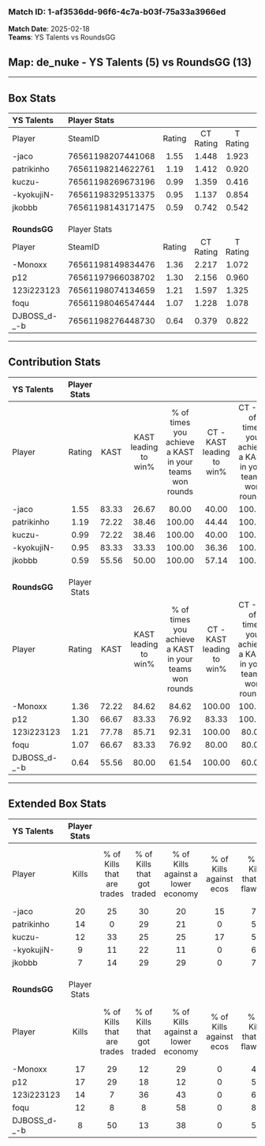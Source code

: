 ### Match ID: 1-af3536dd-96f6-4c7a-b03f-75a33a3966ed  
**Match Date**: 2025-02-18  
**Teams**: YS Talents vs RoundsGG  

## **Map**: de_nuke - YS Talents (5) vs RoundsGG (13)  
---  

## Box Stats  

| **YS Talents** | Player Stats      |        |           |          |       |       |       |         |        |      |     |
| :- | :- | :-: | :-: | :-: | :-: | :-: | :-: | :-: | :-: | :-: | :-: |
| Player         | SteamID           | Rating | CT Rating | T Rating | KAST  |  ADR  | Kills | Assists | Deaths | K/D  | HS% |
| -jaco          | 76561198207441068 |  1.55  |   1.448   |  1.923   | 83.33 | 107.4 |  20   |    3    |   15   | 1.33 | 70  |
| patrikinho     | 76561198214622761 |  1.19  |   1.412   |  0.920   | 72.22 | 93.8  |  14   |    2    |   13   | 1.08 | 57  |
| kuczu-         | 76561198269673196 |  0.99  |   1.359   |  0.416   | 72.22 | 77.4  |  12   |    3    |   15   | 0.80 | 75  |
| -kyokujiN-     | 76561198329513375 |  0.95  |   1.137   |  0.854   | 83.33 | 59.6  |   9   |    3    |   12   | 0.75 | 44  |
| jkobbb         | 76561198143171475 |  0.59  |   0.742   |  0.542   | 55.56 | 48.8  |   7   |    2    |   13   | 0.54 | 71  |
|                |                   |        |           |          |       |       |       |         |        |      |     |
|                |                   |        |           |          |       |       |       |         |        |      |     |
|                |                   |        |           |          |       |       |       |         |        |      |     |
| **RoundsGG**   | Player Stats      |        |           |          |       |       |       |         |        |      |     |
| Player         | SteamID           | Rating | CT Rating | T Rating | KAST  |  ADR  | Kills | Assists | Deaths | K/D  | HS% |
| -Monoxx        | 76561198149834476 |  1.36  |   2.217   |  1.072   | 72.22 | 89.8  |  17   |    5    |   12   | 1.42 | 64  |
| p12            | 76561197966038702 |  1.30  |   2.156   |  0.960   | 66.67 | 84.2  |  17   |    3    |   12   | 1.42 | 58  |
| 123i223123     | 76561198074134659 |  1.21  |   1.597   |  1.325   | 77.78 | 94.6  |  14   |    3    |   14   | 1.00 | 50  |
| foqu           | 76561198046547444 |  1.07  |   1.228   |  1.078   | 66.67 | 84.9  |  12   |    5    |   12   | 1.00 | 41  |
| DJBOSS_d-_-b   | 76561198276448730 |  0.64  |   0.379   |  0.822   | 55.56 | 42.4  |   8   |    2    |   12   | 0.67 | 50  |
---  

## Contribution Stats  

| **YS Talents** | Player Stats |       |                      |                                                        |                           |                                                             |                          |                                                            |
| :- | :-: | :-: | :-: | :-: | :-: | :-: | :-: | :-: |
| Player         |    Rating    | KAST  | KAST leading to win% | % of times you achieve a KAST in your teams won rounds | CT - KAST leading to win% | CT - % of times you achieve a KAST in your teams won rounds | T - KAST leading to win% | T - % of times you achieve a KAST in your teams won rounds |
| -jaco          |     1.55     | 83.33 |        26.67         |                         80.00                          |           40.00           |                           100.00                            |           0.00           |                            0.00                            |
| patrikinho     |     1.19     | 72.22 |        38.46         |                         100.00                         |           44.44           |                           100.00                            |          25.00           |                           100.00                           |
| kuczu-         |     0.99     | 72.22 |        38.46         |                         100.00                         |           40.00           |                           100.00                            |          33.33           |                           100.00                           |
| -kyokujiN-     |     0.95     | 83.33 |        33.33         |                         100.00                         |           36.36           |                           100.00                            |          25.00           |                           100.00                           |
| jkobbb         |     0.59     | 55.56 |        50.00         |                         100.00                         |           57.14           |                           100.00                            |          33.33           |                           100.00                           |
|                |              |       |                      |                                                        |                           |                                                             |                          |                                                            |
|                |              |       |                      |                                                        |                           |                                                             |                          |                                                            |
|                |              |       |                      |                                                        |                           |                                                             |                          |                                                            |
| **RoundsGG**   | Player Stats |       |                      |                                                        |                           |                                                             |                          |                                                            |
| Player         |    Rating    | KAST  | KAST leading to win% | % of times you achieve a KAST in your teams won rounds | CT - KAST leading to win% | CT - % of times you achieve a KAST in your teams won rounds | T - KAST leading to win% | T - % of times you achieve a KAST in your teams won rounds |
| -Monoxx        |     1.36     | 72.22 |        84.62         |                         84.62                          |          100.00           |                           100.00                            |          75.00           |                           75.00                            |
| p12            |     1.30     | 66.67 |        83.33         |                         76.92                          |           83.33           |                           100.00                            |          83.33           |                           62.50                            |
| 123i223123     |     1.21     | 77.78 |        85.71         |                         92.31                          |          100.00           |                            80.00                            |          80.00           |                           100.00                           |
| foqu           |     1.07     | 66.67 |        83.33         |                         76.92                          |           80.00           |                            80.00                            |          85.71           |                           75.00                            |
| DJBOSS_d-_-b   |     0.64     | 55.56 |        80.00         |                         61.54                          |          100.00           |                            60.00                            |          71.43           |                           62.50                            |
---  

## Extended Box Stats  

| **YS Talents** | Player Stats |                            |                            |                                    |                         |                              |                                 |        |                             |                                     |                          |                               |                            |
| :- | :-: | :-: | :-: | :-: | :-: | :-: | :-: | :-: | :-: | :-: | :-: | :-: | :-: |
| Player         |    Kills     | % of Kills that are trades | % of Kills that got traded | % of Kills against a lower economy | % of Kills against ecos | % of Kills that are flawless | % of Kills that are close duels | Deaths | % of Deaths that get traded | % of Deaths against a lower economy | % of Deaths against ecos | % of Deaths that are flawless | % of Deaths that are close |
| -jaco          |      20      |             25             |             30             |                 20                 |           15            |              70              |                5                |   15   |             13              |                  7                  |            0             |              67               |             7              |
| patrikinho     |      14      |             0              |             29             |                 21                 |            0            |              57              |                7                |   13   |             15              |                  8                  |            0             |              38               |             8              |
| kuczu-         |      12      |             33             |             25             |                 25                 |           17            |              58              |                0                |   15   |             13              |                  7                  |            0             |              60               |             7              |
| -kyokujiN-     |      9       |             11             |             22             |                 11                 |            0            |              67              |                0                |   12   |             25              |                  8                  |            0             |              67               |             8              |
| jkobbb         |      7       |             14             |             29             |                 29                 |            0            |              71              |               14                |   13   |             23              |                  8                  |            0             |              69               |             8              |
|                |              |                            |                            |                                    |                         |                              |                                 |        |                             |                                     |                          |                               |                            |
|                |              |                            |                            |                                    |                         |                              |                                 |        |                             |                                     |                          |                               |                            |
|                |              |                            |                            |                                    |                         |                              |                                 |        |                             |                                     |                          |                               |                            |
| **RoundsGG**   | Player Stats |                            |                            |                                    |                         |                              |                                 |        |                             |                                     |                          |                               |                            |
| Player         |    Kills     | % of Kills that are trades | % of Kills that got traded | % of Kills against a lower economy | % of Kills against ecos | % of Kills that are flawless | % of Kills that are close duels | Deaths | % of Deaths that get traded | % of Deaths against a lower economy | % of Deaths against ecos | % of Deaths that are flawless | % of Deaths that are close |
| -Monoxx        |      17      |             29             |             12             |                 29                 |            0            |              47              |                0                |   12   |             25              |                 33                  |            0             |              50               |             0              |
| p12            |      17      |             29             |             18             |                 12                 |            0            |              59              |               24                |   12   |             25              |                 25                  |            0             |              100              |             0              |
| 123i223123     |      14      |             7              |             36             |                 43                 |            0            |              64              |                0                |   14   |             50              |                 21                  |            0             |              50               |             7              |
| foqu           |      12      |             8              |             8              |                 58                 |            0            |              83              |                8                |   12   |             25              |                  8                  |            0             |              67               |             17             |
| DJBOSS_d-_-b   |      8       |             50             |             13             |                 38                 |            0            |              50              |                0                |   12   |              8              |                  8                  |            0             |              75               |             0              |
